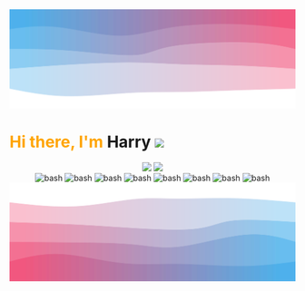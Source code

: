 <!-- # *Hi there, I'm Harry <img src="https://media.giphy.com/media/hvRJCLFzcasrR4ia7z/giphy.gif" width="25px"/>* -->

<!-- ### *Favourite Languages, Tools & Stats:*  -->
<img style="cursor: pointer;" src="/top.svg"/>
<h1 style="color:orange;">
  Hi there, I'm
  <a target="_blank">Harry</a >
  <img
    src="https://media.giphy.com/media/hvRJCLFzcasrR4ia7z/giphy.gif"
    width="25px"
  />
</h1>
<div align="center">
    <img width="auto" height="auto" src="https://github-readme-stats.vercel.app/api?username=harryludemann&show_icons=true&theme=radical&hide_border=true">
    <img width="auto" height="auto" src="https://github-readme-streak-stats.herokuapp.com/?user=harryludemann&hide_border=true&theme=radical" /><br>
    <!-- <h2><b>Favourite Languages, Tools & Stats:</b></h2> -->
    <a target="_blank">
        <img
        src="https://cdn.worldvectorlogo.com/logos/c-1.svg"
        alt="bash"
        width="40"
        height="40"
        />
    </a>
    <a target="_blank">
        <img
        src="https://cdn.worldvectorlogo.com/logos/c.svg"
        alt="bash"
        width="40"
        height="40"
        />
    </a>
    <a target="_blank">
        <img
        src="https://cdn.worldvectorlogo.com/logos/c--4.svg"
        alt="bash"
        width="40"
        height="40"
        />
    </a>
    <a target="_blank">
        <img
        src="https://cdn.worldvectorlogo.com/logos/java-14.svg"
        alt="bash"
        width="40"
        height="40"
        />
    </a>
    <a target="_blank">
        <img
        src="https://cdn.worldvectorlogo.com/logos/python-5.svg"
        alt="bash"
        width="40"
        height="40"
        />
    </a>
    <a target="_blank">
        <img
        src="https://cdn.worldvectorlogo.com/logos/django.svg"
        alt="bash"
        width="40"
        height="40"
        />
    </a>
    <a target="_blank">
        <img
        src="https://cdn.worldvectorlogo.com/logos/flutter.svg"
        alt="bash"
        width="40"
        height="40"
        />
    </a>
    <a target="_blank">
        <img
        src="https://cdn.worldvectorlogo.com/logos/logo-javascript.svg"
        alt="bash"
        width="40"
        height="40"
        />
    </a>
    <!-- <br>
    <a>
        <h2><b>Public Project Repositorys:</b></h2>
    </a> -->
</div>

<!-- ![Harry's GitHub stats](https://github-readme-stats.vercel.app/api?username=harryludemann&show_icons=true&theme=radical&hide_border=true) -->


<!-- ### *Public Project Repositorys:* -->
<!-- | Repository    | Size  | Commit Activity | Maintained | Last Commit  | Lines of Code |
| ------------- |:--------:| ----------: | :-------:     | -------------: | :-------------: |  
| [Ngoto](https://github.com/HarryLudemann/Ngoto) | ![GitHub code size in bytes](https://img.shields.io/github/languages/code-size/HarryLudemann/Ngoto)    | ![GitHub commit activity](https://img.shields.io/github/commit-activity/m/HarryLudemann/Ngoto) | ![Maintenance](https://img.shields.io/maintenance/yes/2022)   | ![GitHub last commit](https://img.shields.io/github/last-commit/HarryLudemann/Ngoto)  | ![Lines of code](https://img.shields.io/tokei/lines/github/HarryLudemann/Ngoto) |
| [Metlink-Python](https://github.com/HarryLudemann/Metlink-Python) | ![GitHub code size in bytes](https://img.shields.io/github/languages/code-size/HarryLudemann/Metlink-Python)    | ![GitHub commit activity](https://img.shields.io/github/commit-activity/m/HarryLudemann/Metlink-Python) | ![Maintenance](https://img.shields.io/maintenance/yes/2022)   | ![GitHub last commit](https://img.shields.io/github/last-commit/HarryLudemann/Metlink-Python)  | ![Lines of code](https://img.shields.io/tokei/lines/github/HarryLudemann/Metlink-Python) |
| [Django-Discord](https://github.com/HarryLudemann/Django-Discord)|   ![GitHub code size in bytes](https://img.shields.io/github/languages/code-size/HarryLudemann/Django-Discord)   | ![GitHub commit activity](https://img.shields.io/github/commit-activity/m/HarryLudemann/Django-Discord)| ![Maintenance](https://img.shields.io/maintenance/no/2021)   | ![GitHub last commit](https://img.shields.io/github/last-commit/HarryLudemann/Django-Discord)  | ![Lines of code](https://img.shields.io/tokei/lines/github/HarryLudemann/Django-Discord) |
| [Job-Search](https://github.com/HarryLudemann/Job-Search)    |   ![GitHub code size in bytes](https://img.shields.io/github/languages/code-size/HarryLudemann/Job-Search)    | ![GitHub commit activity](https://img.shields.io/github/commit-activity/m/HarryLudemann/Job-Search)| ![Maintenance](https://img.shields.io/maintenance/no/2021)   | ![GitHub last commit](https://img.shields.io/github/last-commit/HarryLudemann/Job-Search)  | ![Lines of code](https://img.shields.io/tokei/lines/github/HarryLudemann/Job-Search) |
| [Discord-Chatbot](https://github.com/HarryLudemann/Job-Search) |    ![GitHub code size in bytes](https://img.shields.io/github/languages/code-size/HarryLudemann/Discord-Chatbot)   | ![GitHub commit activity](https://img.shields.io/github/commit-activity/m/HarryLudemann/Discord-Chatbot)| ![Maintenance](https://img.shields.io/maintenance/no/2021)   | ![GitHub last commit](https://img.shields.io/github/last-commit/HarryLudemann/Discord-Chatbot)  | ![Lines of code](https://img.shields.io/tokei/lines/github/HarryLudemann/Discord-Chatbot) | -->

<img src="/bottom.svg"/>
